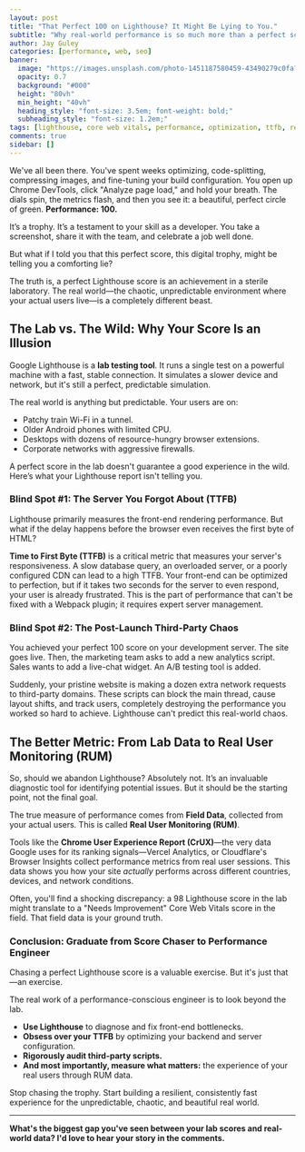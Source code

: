 ```yaml
---
layout: post
title: "That Perfect 100 on Lighthouse? It Might Be Lying to You."
subtitle: "Why real-world performance is so much more than a perfect score in a controlled lab test."
author: Jay Guley
categories: [performance, web, seo]
banner:
  image: "https://images.unsplash.com/photo-1451187580459-43490279c0fa?q=80&w=1472&auto=format&fit=crop&ixlib=rb-4.1.0&ixid=M3wxMjA3fDB8MHxwaG90by1wYWdlfHx8fGVufDB8fHx8fA%3D%3D"
  opacity: 0.7
  background: "#000"
  height: "80vh"
  min_height: "40vh"
  heading_style: "font-size: 3.5em; font-weight: bold;"
  subheading_style: "font-size: 1.2em;"
tags: [lighthouse, core web vitals, performance, optimization, ttfb, real user monitoring]
comments: true
sidebar: []
---
```


We've all been there. You've spent weeks optimizing, code-splitting, compressing images, and fine-tuning your build configuration. You open up Chrome DevTools, click "Analyze page load," and hold your breath. The dials spin, the metrics flash, and then you see it: a beautiful, perfect circle of green. **Performance: 100.**

It’s a trophy. It’s a testament to your skill as a developer. You take a screenshot, share it with the team, and celebrate a job well done.

But what if I told you that this perfect score, this digital trophy, might be telling you a comforting lie?

The truth is, a perfect Lighthouse score is an achievement in a sterile laboratory. The real world—the chaotic, unpredictable environment where your actual users live—is a completely different beast.

## The Lab vs. The Wild: Why Your Score Is an Illusion

Google Lighthouse is a **lab testing tool**. It runs a single test on a powerful machine with a fast, stable connection. It simulates a slower device and network, but it's still a perfect, predictable simulation.

The real world is anything but predictable. Your users are on:
-   Patchy train Wi-Fi in a tunnel.
-   Older Android phones with limited CPU.
-   Desktops with dozens of resource-hungry browser extensions.
-   Corporate networks with aggressive firewalls.

A perfect score in the lab doesn't guarantee a good experience in the wild. Here’s what your Lighthouse report isn't telling you.

### Blind Spot #1: The Server You Forgot About (TTFB)

Lighthouse primarily measures the front-end rendering performance. But what if the delay happens before the browser even receives the first byte of HTML?

**Time to First Byte (TTFB)** is a critical metric that measures your server's responsiveness. A slow database query, an overloaded server, or a poorly configured CDN can lead to a high TTFB. Your front-end can be optimized to perfection, but if it takes two seconds for the server to even respond, your user is already frustrated. This is the part of performance that can't be fixed with a Webpack plugin; it requires expert server management.

### Blind Spot #2: The Post-Launch Third-Party Chaos

You achieved your perfect 100 score on your development server. The site goes live. Then, the marketing team asks to add a new analytics script. Sales wants to add a live-chat widget. An A/B testing tool is added.

Suddenly, your pristine website is making a dozen extra network requests to third-party domains. These scripts can block the main thread, cause layout shifts, and track users, completely destroying the performance you worked so hard to achieve. Lighthouse can't predict this real-world chaos.

## The Better Metric: From Lab Data to Real User Monitoring (RUM)

So, should we abandon Lighthouse? Absolutely not. It’s an invaluable diagnostic tool for identifying potential issues. But it should be the starting point, not the final goal.

The true measure of performance comes from **Field Data**, collected from your actual users. This is called **Real User Monitoring (RUM)**.

Tools like the **Chrome User Experience Report (CrUX)**—the very data Google uses for its ranking signals—Vercel Analytics, or Cloudflare's Browser Insights collect performance metrics from real user sessions. This data shows you how your site *actually* performs across different countries, devices, and network conditions.

Often, you'll find a shocking discrepancy: a 98 Lighthouse score in the lab might translate to a "Needs Improvement" Core Web Vitals score in the field. That field data is your ground truth.

### Conclusion: Graduate from Score Chaser to Performance Engineer

Chasing a perfect Lighthouse score is a valuable exercise. But it's just that—an exercise.

The real work of a performance-conscious engineer is to look beyond the lab.
-   **Use Lighthouse** to diagnose and fix front-end bottlenecks.
-   **Obsess over your TTFB** by optimizing your backend and server configuration.
-   **Rigorously audit third-party scripts.**
-   **And most importantly, measure what matters:** the experience of your real users through RUM data.

Stop chasing the trophy. Start building a resilient, consistently fast experience for the unpredictable, chaotic, and beautiful real world.

---

**What's the biggest gap you've seen between your lab scores and real-world data? I'd love to hear your story in the comments.**